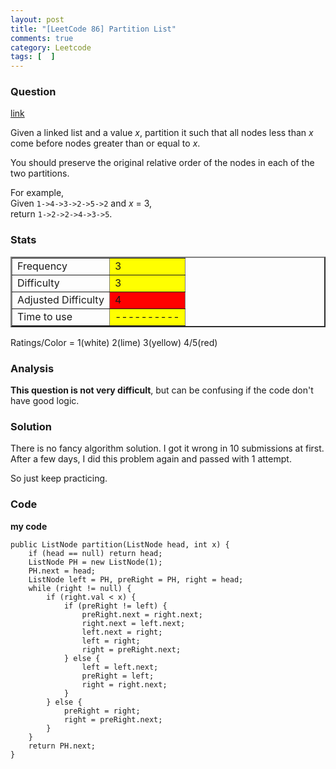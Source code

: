 ```yaml
---
layout: post
title: "[LeetCode 86] Partition List"
comments: true
category: Leetcode
tags: [  ]
---
```



### Question 
[link](https://oj.leetcode.com/problems/partition-list/)

<div class="question-content">
            <p></p><p>Given a linked list and a value <i>x</i>, partition it such that all nodes less than <i>x</i> come before nodes greater than or equal to <i>x</i>.
</p>
<p>
You should preserve the original relative order of the nodes in each of the two partitions.
</p>
<p>
For example,<br>
Given <code>1-&gt;4-&gt;3-&gt;2-&gt;5-&gt;2</code> and <i>x</i> = 3,<br>
return <code>1-&gt;2-&gt;2-&gt;4-&gt;3-&gt;5</code>.
</p><p></p>
          </div>

### Stats
<table border="2">
	<tr>
		<td>Frequency</td>
		<td bgcolor="yellow">3</td>
	</tr>
	<tr>
		<td>Difficulty</td>
		<td bgcolor="yellow">3</td>
	</tr>
	<tr>
		<td>Adjusted Difficulty</td>
		<td bgcolor="red">4</td>
	</tr>
	<tr>
		<td>Time to use</td>
		<td bgcolor="yellow">----------</td>
	</tr>
</table>

Ratings/Color = 1(white) 2(lime) 3(yellow) 4/5(red)

### Analysis

__This question is not very difficult__, but can be confusing if the code don't have good logic. 

### Solution

There is no fancy algorithm solution. I got it wrong in 10 submissions at first. After a few days, I did this problem again and passed with 1 attempt. 

So just keep practicing. 

### Code

__my code__

    public ListNode partition(ListNode head, int x) {
        if (head == null) return head;
        ListNode PH = new ListNode(1);
        PH.next = head;
        ListNode left = PH, preRight = PH, right = head;
        while (right != null) {
            if (right.val < x) {
                if (preRight != left) {
                    preRight.next = right.next;
                    right.next = left.next;
                    left.next = right;
                    left = right;
                    right = preRight.next;
                } else {
                    left = left.next;
                    preRight = left;
                    right = right.next;
                }
            } else {
                preRight = right;
                right = preRight.next;
            }
        }
        return PH.next;
    }

